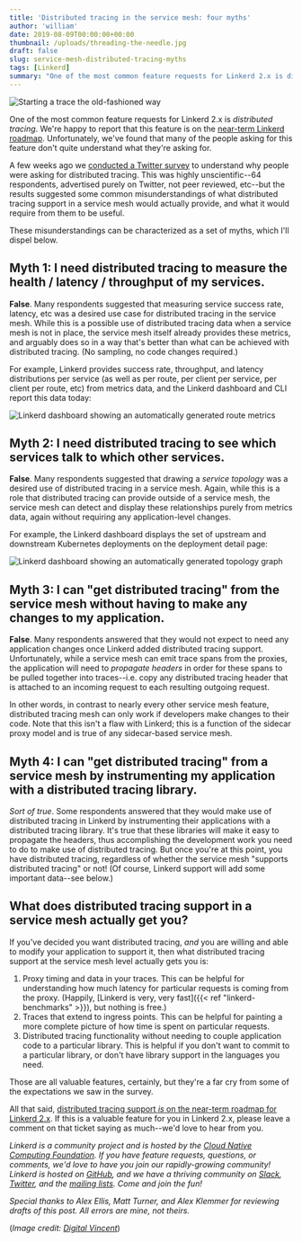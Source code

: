 ```yaml
---
title: 'Distributed tracing in the service mesh: four myths'
author: 'william'
date: 2019-08-09T00:00:00+00:00
thumbnail: /uploads/threading-the-needle.jpg
draft: false
slug: service-mesh-distributed-tracing-myths
tags: [Linkerd]
summary: "One of the most common feature requests for Linkerd 2.x is distributed tracing. We're happy to report that this feature is on the near-term Linkerd roadmap. Unfortunately, we've found that many of the people asking for this feature don't quite understand what they're asking for."
---
```


![Starting a trace the old-fashioned way](/uploads/threading-the-needle.jpg)

One of the most common feature requests for Linkerd 2.x is *distributed
tracing*. We're happy to report that this feature is on the [near-term Linkerd
roadmap](https://github.com/linkerd/linkerd2/issues/3188). Unfortunately,
we've found that many of the people asking for this feature don't quite
understand what they're asking for.

A few weeks ago we [conducted a Twitter
survey](https://twitter.com/linkerd/status/1152326635959439360) to understand
why people were asking for distributed tracing. This was highly
unscientific--64 respondents, advertised purely on Twitter, not peer reviewed,
etc--but the results suggested some common misunderstandings of what
distributed tracing support in a service mesh would actually provide, and what
it would require from them to be useful.

These misunderstandings can be characterized as a set of myths, which I'll
dispel below.

## Myth 1: I need distributed tracing to measure the health / latency / throughput of my services.

**False**. Many respondents suggested that measuring service success rate,
latency, etc was a desired use case for distributed tracing in the service
mesh. While this is a possible use of distributed tracing data when a service
mesh is not in place, the service mesh itself already provides these metrics,
and arguably does so in a way that's better than what can be achieved with
distributed tracing. (No sampling, no code changes required.)

For example, Linkerd provides success rate, throughput, and latency
distributions per service (as well as per route, per client per service, per
client per route, etc) from metrics data, and the Linkerd dashboard and CLI
report this data today:

![Linkerd dashboard showing an automatically generated route metrics](/images/books/webapp-routes.png)

## Myth 2: I need distributed tracing to see which services talk to which other services.

**False**. Many respondents suggested that drawing a *service topology* was a
desired use of distributed tracing in a service mesh. Again, while this is a
role that distributed tracing can provide outside of a service mesh, the
service mesh can detect and display these relationships purely from metrics
data, again without requiring any application-level changes.

For example, the Linkerd dashboard displays the set of upstream and downstream
Kubernetes deployments on the deployment detail page:

![Linkerd dashboard showing an automatically generated topology graph](/images/books/webapp-detail.png)

## Myth 3: I can "get distributed tracing" from the service mesh without having to make any changes to my application.

**False**. Many respondents answered that they would not expect to need any
application changes once Linkerd added distributed tracing support.
Unfortunately, while a service mesh can emit trace spans from the proxies, the
application will need to *propagate headers* in order for these spans to be
pulled together into traces--i.e. copy any distributed tracing header that is
attached to an incoming request to each resulting outgoing request.

In other words, in contrast to nearly every other service mesh feature,
distributed tracing mesh can only work if developers make changes to their
code. Note that this isn't a flaw with Linkerd; this is a function of the
sidecar proxy model and is true of any sidecar-based service mesh.

## Myth 4: I can "get distributed tracing" from a service mesh by instrumenting my application with a distributed tracing library.

*Sort of true*. Some respondents answered that they would make use of
distributed tracing in Linkerd by instrumenting their applications with a
distributed tracing library. It's true that these libraries will make it easy
to propagate the headers, thus accomplishing the development work you need to
do to make use of distributed tracing. But once you're at this point, you have
distributed tracing, regardless of whether the service mesh "supports
distributed tracing" or not! (Of course, Linkerd support will add some
important data--see below.)

## What does distributed tracing support in a service mesh actually get you?

If you've decided you want distributed tracing, *and* you are willing and able
to modify your application to support it, then what distributed tracing support
at the service mesh level actually gets you is:

1. Proxy timing and data in your traces. This can be helpful for understanding
   how much latency for particular requests is coming from the proxy. (Happily,
   [Linkerd is very, very fast]({{< ref "linkerd-benchmarks" >}}), but nothing
   is free.)
2. Traces that extend to ingress points. This can be helpful for painting a
   more complete picture of how time is spent on particular requests.
3. Distributed tracing functionality without needing to couple application code
   to a particular library. This is helpful if you don't want to commit to a
   particular library, or don't have library support in the languages you need.

Those are all valuable features, certainly, but they're a far cry from some of
the expectations we saw in the survey.

All that said, [distributed tracing support *is* on the near-term roadmap for
Linkerd 2.x](https://github.com/linkerd/linkerd2/issues/3188). If this is a
valuable feature for you in Linkerd 2.x, please leave a comment on that ticket
saying as much--we'd love to hear from you.

_Linkerd is a community project and is hosted by the [Cloud Native Computing
Foundation](https://cncf.io/). If you have feature requests, questions, or
comments, we'd love to have you join our rapidly-growing community! Linkerd is
hosted on [GitHub](https://github.com/linkerd/), and we have a thriving
community on [Slack](https://slack.linkerd.io/),
[Twitter](https://twitter.com/linkerd), and the [mailing
lists](https://linkerd.io/2/get-involved/). Come and join the fun!_

*Special thanks to Alex Ellis, Matt Turner, and Alex Klemmer for reviewing
drafts of this post. All errors are mine, not theirs.*

(*Image credit: [Digital Vincent](https://www.flickr.com/photos/7699384@N07/)*)
